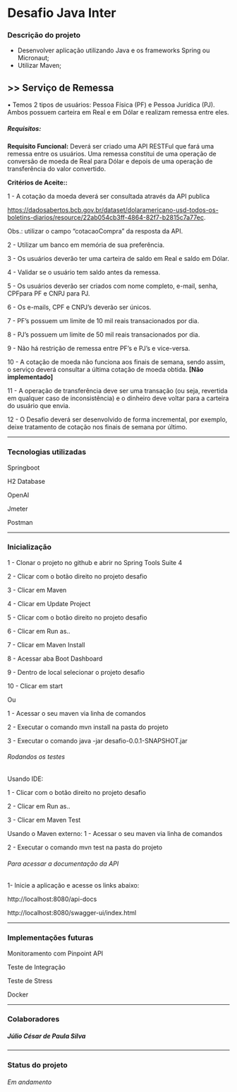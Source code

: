 # Desafio Java Inter

### Descrição do projeto

- Desenvolver aplicação utilizando Java e os frameworks Spring ou Micronaut;
- Utilizar Maven;

## >>  Serviço de Remessa

• Temos 2 tipos de usuários: Pessoa Física (PF) e Pessoa Jurídica (PJ). 
Ambos possuem carteira em Real e em Dólar e realizam remessa entre eles.

##### Requisitos:
**Requisito Funcional:** Deverá ser criado uma API RESTFul que fará uma remessa entre os usuários. Uma remessa constitui de uma operação de conversão de moeda de Real para Dólar e depois de uma operação de transferência do valor convertido.

**Critérios de Aceite::**

1 -  A cotação da moeda deverá ser consultada através da API publica

https://dadosabertos.bcb.gov.br/dataset/dolaramericano-usd-todos-os-boletins-diarios/resource/22ab054cb3ff-4864-82f7-b2815c7a77ec.

Obs.: utilizar o campo “cotacaoCompra” da resposta da API.

2 - Utilizar um banco em memória de sua preferência.

3 - Os usuários deverão ter uma carteira de saldo em Real e saldo em Dólar.

4 - Validar se o usuário tem saldo antes da remessa.

5 - Os usuários deverão ser criados com nome completo, e-mail, senha, CPFpara PF e CNPJ para PJ.

6 -  Os e-mails, CPF e CNPJ’s deverão ser únicos.

7 - PF’s possuem um limite de 10 mil reais transacionados por dia.

8 - PJ’s possuem um limite de 50 mil reais transacionados por dia.

9 - Não há restrição de remessa entre PF’s e PJ’s e vice-versa.

10 - A cotação de moeda não funciona aos finais de semana, sendo assim, o serviço deverá consultar a última cotação de moeda obtida.
**[Não implementado]**

11 -  A operação de transferência deve ser uma transação (ou seja, revertida em qualquer caso de inconsistência) e o dinheiro deve voltar para a carteira do usuário que envia.

12 - O Desafio deverá ser desenvolvido de forma incremental, por exemplo, deixe tratamento de cotação nos finais de semana por último.

------------
### Tecnologias utilizadas

Springboot

H2 Database

OpenAI

Jmeter

Postman


------------
### Inicialização

1 - Clonar o projeto no github e abrir no Spring Tools Suite 4

2 - Clicar com o botão direito no projeto desafio

3 - Clicar em Maven

4 - Clicar em Update Project

5 - Clicar com o botão direito no projeto desafio

6 - Clicar em Run as..

7 - Clicar em Maven Install

8 - Acessar aba Boot Dashboard

9 - Dentro de local selecionar o projeto desafio

10 - Clicar em start


Ou


1 - Acessar o seu maven via linha de comandos

2 - Executar o comando mvn install na pasta do projeto

3 - Executar o comando  java -jar desafio-0.0.1-SNAPSHOT.jar


###### Rodandos os testes

Usando IDE:

1 - Clicar com o botão direito no projeto desafio

2 - Clicar em Run as..

3 - Clicar em Maven Test


Usando o Maven externo:
1 - Acessar o seu maven via linha de comandos

2 - Executar o comando mvn test na pasta do projeto


###### Para acessar a documentação da API

1- Inicie a aplicação e acesse os links abaixo:

http://localhost:8080/api-docs

http://localhost:8080/swagger-ui/index.html


------------
### Implementações futuras

Monitoramento com Pinpoint API

Teste de Integração

Teste de Stress

Docker


------------
### Colaboradores

##### Júlio César de Paula Silva

------------
### Status do projeto

###### Em andamento
